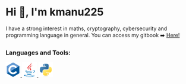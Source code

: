 <h1 align="left">Hi 👋, I'm kmanu225</h1>  
 I have a strong interest in maths, cryptography, cybersecurity and programming language in general.  You can access my gitbook ➡️ <a href="https://kem.gitbook.io/cybersecurity">Here!</a>
<h3 align="left">Languages and Tools:</h3>  
<p align="left"> <a href="https://www.cprogramming.com/" target="_blank" rel="noreferrer"> <img src="https://raw.githubusercontent.com/devicons/devicon/master/icons/c/c-original.svg" alt="c" width="40" height="40"/> </a> <a href="https://www.java.com" target="_blank" rel="noreferrer"> <img src="https://raw.githubusercontent.com/devicons/devicon/master/icons/java/java-original.svg" alt="java" width="40" height="40"/> </a> <a href="https://www.python.org" target="_blank" rel="noreferrer"> <img src="https://raw.githubusercontent.com/devicons/devicon/master/icons/python/python-original.svg" alt="python" width="40" height="40"/> </a> </p>

<!---
DorkManu/DorkManu is a ✨ special ✨ repository because its `README.md` (this file) appears on your GitHub profile.
You can click the Preview link to take a look at your changes.
--->
